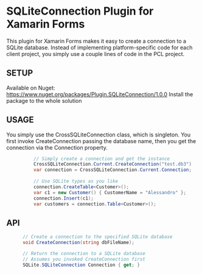 # SQLiteConnection Plugin for Xamarin Forms

This plugin for Xamarin Forms makes it easy to create a connection to a SQLite database. Instead of implementing platform-specific code for each client project, you simply use a couple lines of code in the PCL project.

## SETUP

Available on Nuget: https://www.nuget.org/packages/Plugin.SQLiteConnection/1.0.0
Install the package to the whole solution

## USAGE

You simply use the CrossSQLiteConnection class, which is singleton. You first invoke CreateConnection passing the database name, then you get the connection via the Connection property.

  ```csharp
            // Simply create a connection and get the instance
            CrossSQLiteConnection.Current.CreateConnection("test.db3")
            var connection = CrossSQLiteConnection.Current.Connection;
            
            // Use SQLite types as you like
            connection.CreateTable<Customer>();
            var c1 = new Customer() { CustomerName = "Alessandro" };
            connection.Insert(c1);
            var customers = connection.Table<Customer>();
```

## API

  ```csharp
        // Create a connection to the specified SQLite database
        void CreateConnection(string dbFileName);

        // Return the connection to a SQLite database
        // Assumes you invoked CreateConnection first
        SQLite.SQLiteConnection Connection { get; }
```
